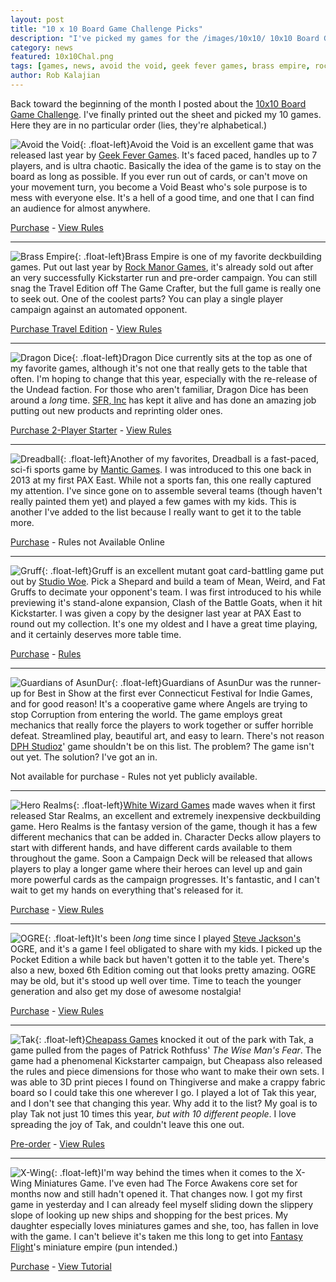 ```yaml
---
layout: post
title: "10 x 10 Board Game Challenge Picks"
description: "I've picked my games for the /images/10x10/ 10x10 Board Game Challenge. Now to try and meet the goal!"
category: news
featured: 10x10Chal.png
tags: [games, news, avoid the void, geek fever games, brass empire, rock manor games, dragon dice, sfr inc, dreadball, mantic games, gruff, studio woe, guardians of asundur, dph studioz, hero realms, white wizard games, ogre, steve jackson games, tak, cheapass games, x-wing, fantasy flight games]
author: Rob Kalajian
---
```


Back toward the beginning of the month I posted about the [10x10 Board Game Challenge](http://pawnsperspective.com/10x10-Board-Game-Challenge/). I've finally printed out the sheet and picked my 10 games. Here they are in no particular order (lies, they're alphabetical.)

![Avoid the Void](/images/10x10/2017-avoidthevoid.png){: .float-left}Avoid the Void is an excellent game that was released last year by [Geek Fever Games](http://www.geekfevergames.com/avoid-the-void.html). It's faced paced, handles up to 7 players, and is ultra chaotic. Basically the idea of the game is to stay on the board as long as possible. If you ever run out of cards, or can't move on your movement turn, you become a Void Beast who's sole purpose is to mess with everyone else. It's a hell of a good time, and one that I can find an audience for almost anywhere.

[Purchase](https://www.thegamecrafter.com/games/avoid-the-void) - [View Rules](https://s3.amazonaws.com/download.thegamecrafter.com/1485194460/RulesDoc.pdf)
<div class="clear"></div>

---

![Brass Empire](/images/10x10/2017-brassempire.png){: .float-left}Brass Empire is one of my favorite deckbuilding games. Put out last year by [Rock Manor Games](http://www.rockmanorgames.com/), it's already sold out after an very successfully Kickstarter run and pre-order campaign. You can still snag the Travel Edition off The Game Crafter, but the full game is really one to seek out. One of the coolest parts? You can play a single player campaign against an automated opponent.

[Purchase Travel Edition](https://www.thegamecrafter.com/games/brass-empire-travel-edition-) - [View Rules](http://rockmanor.s3.amazonaws.com/brassempire/rulebook.pdf)
<div class="clear"></div>

---

![Dragon Dice](/images/10x10/2017-dragondice.jpg){: .float-left}Dragon Dice currently sits at the top as one of my favorite games, although it's not one that really gets to the table that often. I'm hoping to change that this year, especially with the re-release of the Undead faction. For those who aren't familiar, Dragon Dice has been around a *long* time. [SFR, Inc](http://www.sfr-inc.com/index.php) has kept it alive and has done an amazing job putting out new products and reprinting older ones.

[Purchase 2-Player Starter](http://www.sfr-inc.com/cart/product_info.php?cPath=21&products_id=184) - [View Rules](http://sfr-inc.com/whatisthat/graphicalrulebookdraft.pdf)
<div class="clear"></div>

---

![Dreadball](/images/10x10/2017-dreadball.jpg){: .float-left}Another of my favorites, Dreadball is a fast-paced, sci-fi sports game by [Mantic Games](https://www.google.com/url?sa=t&rct=j&q=&esrc=s&source=web&cd=&cad=rja&uact=8&ved=0ahUKEwjxsYKi79jRAhXHqFQKHU_mCEEQFggcMAA&url=http%3A%2F%2Fwww.manticgames.com%2F&usg=AFQjCNErbmbedfdPP63_3bHHItSRUoNDRQ&sig2=umP9n1DNJvN3JILWt3NdAA). I was introduced to this one back in 2013 at my first PAX East. While not a sports fan, this one really captured my attention. I've since gone on to assemble several teams (though haven't really painted them yet) and played a few games with my kids. This is another I've added to the list because I really want to get it to the table more.

[Purchase](http://www.manticgames.com/mantic-shop/dreadball/getting-started.html) - Rules not Available Online
<div class="clear"></div>

---

![Gruff](/images/10x10/2017-gruff.png){: .float-left}Gruff is an excellent mutant goat card-battling game put out by [Studio Woe](http://www.studiowoe.com). Pick a Shepard and build a team of Mean, Weird, and Fat Gruffs to decimate your opponent's team. I was first introduced to his while previewing it's stand-alone expansion, Clash of the Battle Goats, when it hit Kickstarter. I was given a copy by the designer last year at PAX East to round out my collection. It's one my oldest and I have a great time playing, and it certainly deserves more table time.

[Purchase](http://studio-woe.myshopify.com/products/gruff-the-tactical-card-game-of-mutated-monster-goats) - [Rules](https://drive.google.com/file/d/0B6jopDNVTQ08V25IdXNZQ3hTZGM/view)
<div class="clear"></div>

---

![Guardians of AsunDur](/images/10x10/2017-guardiansofasundur.jpg){: .float-left}Guardians of AsunDur was the runner-up for Best in Show at the first ever Connecticut Festival for Indie Games, and for good reason! It's a cooperative game where Angels are trying to stop Corruption from entering the world. The game employs great mechanics that really force the players to work together or suffer horrible defeat. Streamlined play, beautiful art, and easy to learn. There's not reason [DPH Studioz](http://www.dphstudioz.com/index.html)' game shouldn't be on this list. The problem? The game isn't out yet. The solution? I've got an in.

Not available for purchase - Rules not yet publicly available.
<div class="clear"></div>

---

![Hero Realms](/images/10x10/2017-herorealms.png){: .float-left}[White Wizard Games](http://www.whitewizardgames.com/herorealms/) made waves when it first released Star Realms, an excellent and extremely inexpensive deckbuilding game. Hero Realms is the fantasy version of the game, though it has a few different mechanics that can be added in. Character Decks allow players to start with different hands, and have different cards available to them throughout the game. Soon a Campaign Deck will be released that allows players to play a longer game where their heroes can level up and gain more powerful cards as the campaign progresses. It's fantastic, and I can't wait to get my hands on everything that's released for it.

[Purchase](http://white-wizard-games.myshopify.com/collections/hero-realms/products/pre-order-hero-realms-base-game) - [View Rules](http://www.whitewizardgames.com/wp-content/uploads/2016/09/Hero_Realms_Rules_Web.pdf)
<div class="clear"></div>

---

![OGRE](/images/10x10/2017-ogre.jpg){: .float-left}It's been *long* time since I played [Steve Jackson's](http://www.sjgames.com/ogre/) OGRE, and it's a game I feel obligated to share with my kids. I picked up the Pocket Edition a while back but haven't gotten it to the table yet. There's also a new, boxed 6th Edition coming out that looks pretty amazing. OGRE may be old, but it's stood up well over time. Time to teach the younger generation and also get my dose of awesome nostalgia!

[Purchase](http://www.sjgames.com/ogre/products/ogre6e/) - [View Rules](http://www.sjgames.com/ogre/products/ogredesigner/img/ogre_rulebook.pdf)
<div class="clear"></div>

---

![Tak](/images/10x10/2017-tak.jpg){: .float-left}[Cheapass Games](http://cheapass.com/tak/) knocked it out of the park with Tak, a game pulled from the pages of Patrick Rothfuss' *The Wise Man's Fear*. The game had a phenomenal Kickstarter campaign, but Cheapass also released the rules and piece dimensions for those who want to make their own sets. I was able to 3D print pieces I found on Thingiverse and make a crappy fabric board so I could take this one wherever I go. I played a lot of Tak this year, and I don't see that changing this year. Why add it to the list? My goal is to play Tak not just 10 times this year, *but with 10 different people*. I love spreading the joy of Tak, and couldn't leave this one out.

[Pre-order](https://thetinkerspacks.com/collections/tak) - [View Rules](http://cheapass.com/wp-content/uploads/2016/05/TakWebRules.pdf)
<div class="clear"></div>

---

![X-Wing](/images/10x10/2017-x-wing.jpg){: .float-left}I'm way behind the times when it comes to the X-Wing Miniatures Game. I've even had The Force Awakens core set for months now and still hadn't opened it. That changes now. I got my first game in yesterday and I can already feel myself sliding down the slippery slope of looking up new ships and shopping for the best prices. My daughter especially loves miniatures games and she, too, has fallen in love with the game. I can't believe it's taken me this long to get into [Fantasy Flight](https://www.fantasyflightgames.com/en/products/x-wing/)'s miniature empire (pun intended.)

[Purchase](https://www.fantasyflightgames.com/en/products/x-wing/products/force-awakens-core-set/) - [View Tutorial](https://www.youtube.com/embed/PuhwSma960Y)
<div class="clear"></div>
